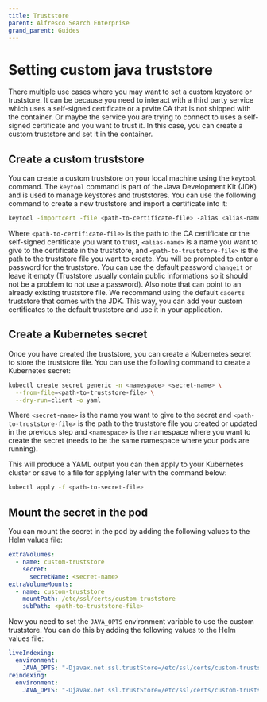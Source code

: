 ```yaml
---
title: Truststore
parent: Alfresco Search Enterprise
grand_parent: Guides
---
```


# Setting custom java truststore

There multiple use cases where you may want to set a custom keystore or
truststore. It can be because you need to interact with a third party service
which uses a self-signed certificate or a prvite CA that is not shipped with
the container. Or maybe the service you are trying to connect to uses a
self-signed certificate and you want to trust it. In this case, you can
create a custom truststore and set it in the container.

## Create a custom truststore

You can create a custom truststore on your local machine using the
`keytool` command. The `keytool` command is part of the Java Development Kit (JDK)
and is used to manage keystores and truststores. You can use the following
command to create a new truststore and import a certificate into it:

```bash
keytool -importcert -file <path-to-certificate-file> -alias <alias-name> -keystore <path-to-truststore-file>
```

Where `<path-to-certificate-file>` is the path to the CA certificate or the
self-signed certificate you want to trust, `<alias-name>` is a name you want
to give to the certificate in the truststore, and `<path-to-truststore-file>`
is the path to the truststore file you want to create.
You will be prompted to enter a password for the truststore. You can use
the default password `changeit` or leave it empty (Truststore usually contain
public informations so it should not be a problem to not use a password).
Also note that <path-to-truststore-file> can point to an already existing
truststore file. We recommand using the default  `cacerts` truststore that
comes with the JDK. This way, you can add your custom certificates to the
default truststore and use it in your application.

## Create a Kubernetes secret

Once you have created the truststore, you can create a Kubernetes secret
to store the truststore file. You can use the following command to create a
Kubernetes secret:

```bash
kubectl create secret generic -n <namespace> <secret-name> \
  --from-file=<path-to-truststore-file> \
  --dry-run=client -o yaml
```

Where `<secret-name>` is the name you want to give to the secret and
`<path-to-truststore-file>` is the path to the truststore file you created
or updated in the previous step and `<namespace>` is the namespace where you
want to create the secret (needs to be the same namespace where your pods are
running).

This will produce a YAML output you can then apply to your Kubernetes
cluster or save to a file for applying later with the command below:

```bash
kubectl apply -f <path-to-secret-file>
```

## Mount the secret in the pod

You can mount the secret in the pod by adding the following values to the
Helm values file:

```yaml
extraVolumes:
  - name: custom-truststore
    secret:
      secretName: <secret-name>
extraVolumeMounts:
  - name: custom-truststore
    mountPath: /etc/ssl/certs/custom-truststore
    subPath: <path-to-truststore-file>
```

Now you need to set the `JAVA_OPTS` environment variable to use the custom
truststore. You can do this by adding the following values to the Helm
values file:

```yaml
liveIndexing:
  environment:
    JAVA_OPTS: "-Djavax.net.ssl.trustStore=/etc/ssl/certs/custom-truststore"
reindexing:
  environment:
    JAVA_OPTS: "-Djavax.net.ssl.trustStore=/etc/ssl/certs/custom-truststore"
```
